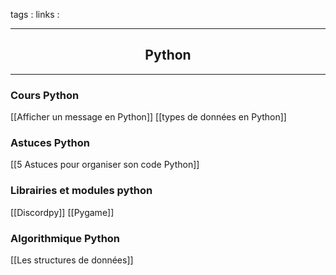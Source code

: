 tags : 
links :

****

<h2 style="text-align: center;"> Python </h2>

****


### Cours Python

[[Afficher un message en Python]]
[[types de données en Python]]

### Astuces Python

[[5 Astuces pour organiser son code Python]]

### Librairies et modules python

[[Discordpy]]
[[Pygame]]

### Algorithmique Python

[[Les structures de données]]
